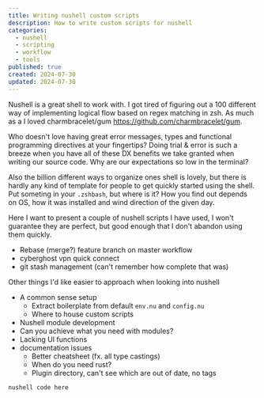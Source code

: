 ```yaml
---
title: Writing nushell custom scripts
description: How to write custom scripts for nushell
categories:
  - nushell
  - scripting
  - workflow
  - tools
published: true
created: 2024-07-30
updated: 2024-07-30
---
```


Nushell is a great shell to work with. I got tired of figuring out a 100 different way of implementing logical flow based on regex matching in zsh. As much as a I loved charmbracelet/gum https://github.com/charmbracelet/gum.

Who doesn't love having great error messages, types and functional programming directives at your fingertips? Doing trial & error is such a breeze when you have all of these DX benefits we take granted when writing our source code. Why are our expectations so low in the terminal?

Also the billion different ways to organize ones shell is lovely, but there is hardly any kind of template for people to get quickly started using the shell. Put someting in your `.zshbash`, but where is it? How you find out depends on OS, how it was installed and wind direction of the given day.

Here I want to present a couple of nushell scripts I have used, I won't guarantee they are perfect, but good enough that I don't abandon using them quickly.

- Rebase (merge?) feature branch on master workflow
- cyberghost vpn quick connect
- git stash management (can't remember how complete that was)

Other things I'd like easier to approach when looking into nushell

- A common sense setup
  - Extract boilerplate from default `env.nu` and `config.nu`
  - Where to house custom scripts
- Nushell module development
- Can you achieve what you need with modules?
- Lacking UI functions
- documentation issues
  - Better cheatsheet (fx. all type castings)
  - When do you need rust?
  - Plugin directory, can't see which are out of date, no tags

```
nushell code here
```